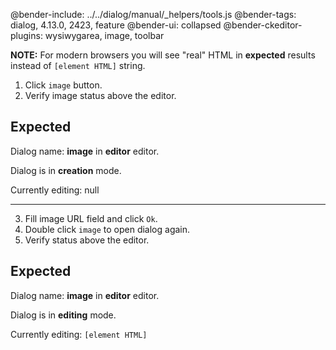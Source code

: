 @bender-include: ../../dialog/manual/_helpers/tools.js
@bender-tags: dialog, 4.13.0, 2423, feature
@bender-ui: collapsed
@bender-ckeditor-plugins: wysiwygarea, image, toolbar

**NOTE:** For modern browsers you will see "real" HTML in **expected** results instead of `[element HTML]` string.

1. Click `image` button.
2. Verify image status above the editor.

## Expected

Dialog name: **image** in **editor** editor.

Dialog is in **creation** mode.

Currently editing: null

---

3. Fill image URL field and click `Ok`.
4. Double click `image` to open dialog again.
5. Verify status above the editor.

## Expected

Dialog name: **image** in **editor** editor.

Dialog is in **editing** mode.

Currently editing: `[element HTML]`
